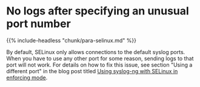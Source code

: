 ---
---
<!-- DISCLAIMER: This file is based on the syslog-ng Open Source Edition documentation https://github.com/balabit/syslog-ng-ose-guides/commit/2f4a52ee61d1ea9ad27cb4f3168b95408fddfdf2 and is used under the terms of The syslog-ng Open Source Edition Documentation License. The file has been modified by Axoflow. -->

# No logs after specifying an unusual port number

{{% include-headless "chunk/para-selinux.md" %}}

By default, SELinux only allows connections to the default syslog ports. When you have to use any other port for some reason, sending logs to that port will not work. For details on how to fix this issue, see section "Using a different port" in the blog post titled [Using syslog-ng with SELinux in enforcing mode](https://syslog-ng.com/blog/using-syslog-ng-with-selinux-in-enforcing-mode/).

